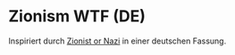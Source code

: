 # Zionism WTF (DE)

Inspiriert durch [Zionist or Nazi](https://zionism.wtf/#zionist-or-nazi) in einer deutschen Fassung.
